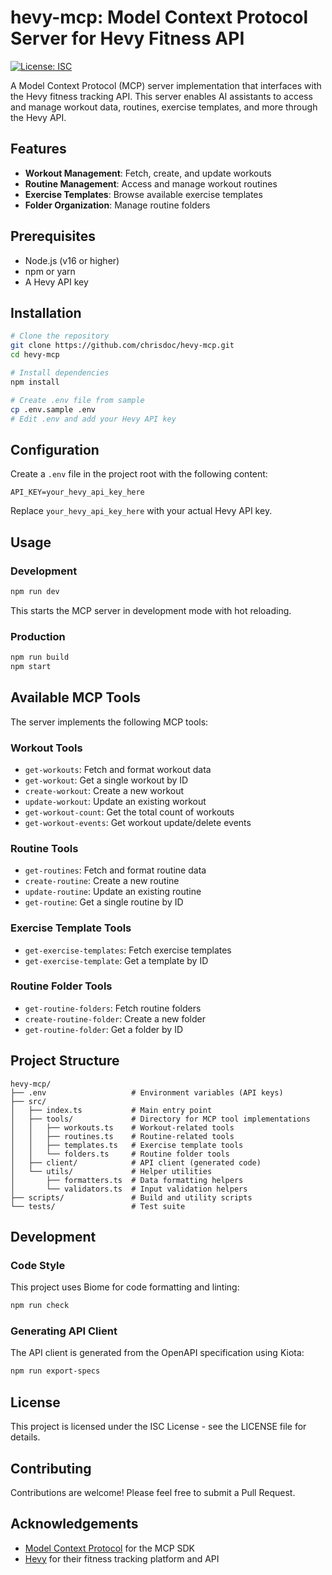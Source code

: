 # hevy-mcp: Model Context Protocol Server for Hevy Fitness API

[![License: ISC](https://img.shields.io/badge/License-ISC-blue.svg)](https://opensource.org/licenses/ISC)

A Model Context Protocol (MCP) server implementation that interfaces with the Hevy fitness tracking API. This server enables AI assistants to access and manage workout data, routines, exercise templates, and more through the Hevy API.

## Features

- **Workout Management**: Fetch, create, and update workouts
- **Routine Management**: Access and manage workout routines
- **Exercise Templates**: Browse available exercise templates
- **Folder Organization**: Manage routine folders

## Prerequisites

- Node.js (v16 or higher)
- npm or yarn
- A Hevy API key

## Installation

```bash
# Clone the repository
git clone https://github.com/chrisdoc/hevy-mcp.git
cd hevy-mcp

# Install dependencies
npm install

# Create .env file from sample
cp .env.sample .env
# Edit .env and add your Hevy API key
```

## Configuration

Create a `.env` file in the project root with the following content:

```
API_KEY=your_hevy_api_key_here
```

Replace `your_hevy_api_key_here` with your actual Hevy API key.

## Usage

### Development

```bash
npm run dev
```

This starts the MCP server in development mode with hot reloading.

### Production

```bash
npm run build
npm start
```

## Available MCP Tools

The server implements the following MCP tools:

### Workout Tools
- `get-workouts`: Fetch and format workout data
- `get-workout`: Get a single workout by ID
- `create-workout`: Create a new workout
- `update-workout`: Update an existing workout
- `get-workout-count`: Get the total count of workouts
- `get-workout-events`: Get workout update/delete events

### Routine Tools
- `get-routines`: Fetch and format routine data
- `create-routine`: Create a new routine
- `update-routine`: Update an existing routine
- `get-routine`: Get a single routine by ID

### Exercise Template Tools
- `get-exercise-templates`: Fetch exercise templates
- `get-exercise-template`: Get a template by ID

### Routine Folder Tools
- `get-routine-folders`: Fetch routine folders
- `create-routine-folder`: Create a new folder
- `get-routine-folder`: Get a folder by ID

## Project Structure

```
hevy-mcp/
├── .env                   # Environment variables (API keys)
├── src/
│   ├── index.ts           # Main entry point
│   ├── tools/             # Directory for MCP tool implementations
│   │   ├── workouts.ts    # Workout-related tools
│   │   ├── routines.ts    # Routine-related tools
│   │   ├── templates.ts   # Exercise template tools
│   │   └── folders.ts     # Routine folder tools
│   ├── client/            # API client (generated code)
│   └── utils/             # Helper utilities
│       ├── formatters.ts  # Data formatting helpers
│       └── validators.ts  # Input validation helpers
├── scripts/               # Build and utility scripts
└── tests/                 # Test suite
```

## Development

### Code Style

This project uses Biome for code formatting and linting:

```bash
npm run check
```

### Generating API Client

The API client is generated from the OpenAPI specification using Kiota:

```bash
npm run export-specs
```

## License

This project is licensed under the ISC License - see the LICENSE file for details.

## Contributing

Contributions are welcome! Please feel free to submit a Pull Request.

## Acknowledgements

- [Model Context Protocol](https://github.com/modelcontextprotocol) for the MCP SDK
- [Hevy](https://www.hevyapp.com/) for their fitness tracking platform and API